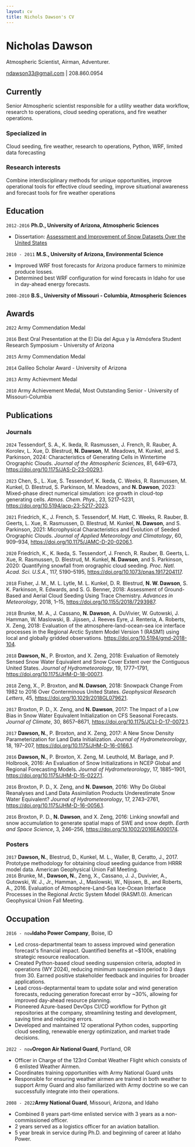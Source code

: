 ```yaml
---
layout: cv
title: Nichols Dawson's CV
---
```

# Nicholas Dawson
Atmospheric Scientist, Airman, Adventurer.

<div id="webaddress">
<a href="mailto:ndawson33@gmail.com">ndawson33@gmail.com</a> | 208.860.0954
</div>


## Currently

Senior Atmospheric scientist responsible for a utility weather data workflow, research to operations, cloud seeding operations, and fire weather operations.

### Specialized in

Cloud seeding, fire weather, research to operations, Python, WRF, limited data forecasting

### Research interests

Combine interdisciplinary methods for unique opportunities, improve operational tools for effective cloud seeding, improve situational awareness and forecast tools for fire weather operations

## Education

`2012-2016`
__Ph.D., University of Arizona, Atmospheric Sciences__
- Dissertation: <a href="https://repository.arizona.edu/bitstream/handle/10150/624535/azu_etd_15394_sip1_m.pdf?sequence=1 ">Assessment and Improvement of
Snow Datasets Over the United States</a> 

`2010 - 2011`
__M.S., University of Arizona, Environmental Science__
- Improved WRF frost forecasts for Arizona produce farmers to minimize produce losses.
- Determined best WRF configuration for wind forecasts in Idaho for use in day-ahead energy forecasts.

`2008-2010`
__B.S., University of Missouri - Columbia, Atmospheric Sciences__



## Awards
`2022`
Army Commendation Medal

`2016`
Best Oral Presentation at the El Día del Agua y la Atmósfera Student Research Symposium - University of Arizona

`2015`
Army Commendation Medal

`2014`
Galileo Scholar Award - University of Arizona

`2013`
Army Achievment Medal

`2010`
Army Achievement Medal, Most Outstanding Senior - University of Missouri-Columbia

## Publications
### Journals
`2024` Tessendorf, S. A., K. Ikeda, R. Rasmussen, J. French, R. Rauber, A. Korolev, L. Xue, D. Blestrud, **N. Dawson**, M. Meadows, M. Kunkel, and S. Parkinson, 2024: Characteristics of Generating Cells in Wintertime Orographic Clouds. *Journal of the Atmospheric Sciences*, 81, 649–673, https://doi.org/10.1175/JAS-D-23-0029.1.


`2023` Chen, S., L. Xue, S. Tessendorf, K. Ikeda, C. Weeks, R. Rasmussen, M. Kunkel, D. Blestrud, S. Parkinson, M. Meadows, and **N. Dawson**, 2023: Mixed-phase direct numerical simulation: ice growth in cloud-top generating cells. *Atmos. Chem. Phys.*, 23, 5217–5231, https://doi.org/10.5194/acp-23-5217-2023.


`2021` Friedrich, K., J. French, S. Tessendorf, M. Hatt, C. Weeks, R. Rauber, B. Geerts, L. Xue, R. Rasmussen, D. Blestrud, M. Kunkel, **N. Dawson**, and S. Parkinson, 2021: Microphysical Characteristics and Evolution of Seeded Orographic Clouds. *Journal of Applied Meteorology and Climatology*, 60, 909–934, https://doi.org/10.1175/JAMC-D-20-0206.1.


`2020` Friedrich, K., K. Ikeda, S. Tessendorf, J. French, R. Rauber, B. Geerts, L. Xue, R. Rasmussen, D. Blestrud, M. Kunkel, **N. Dawson**, and S. Parkinson, 2020: Quantifying snowfall from orographic cloud seeding. *Proc. Natl. Acad. Sci. U.S.A.*, 117, 5190–5195, https://doi.org/10.1073/pnas.1917204117.


`2018` Fisher, J. M., M. L. Lytle, M. L. Kunkel, D. R. Blestrud, **N. W. Dawson**, S. K. Parkinson, R. Edwards, and S. G. Benner, 2018: Assessment of Ground-Based and Aerial Cloud Seeding Using Trace Chemistry. *Advances in Meteorology*, 2018, 1–15, https://doi.org/10.1155/2018/7293987.


`2018` Brunke, M. A., J. Cassano, **N. Dawson**, A. DuVivier, W. Gutowski, J. Hamman, W. Maslowski, B. Jijssen, J. Reeves Eyre, J. Renteria, A. Roberts, X. Zeng, 2018: Evaluation of the atmosphere-land-ocean-sea ice interface processes in the Regional Arctic System Model Version 1 (RASM1) using local and globally gridded observations. https://doi.org/10.5194/gmd-2018-104.


`2018` **Dawson, N.**, P. Broxton, and X. Zeng, 2018: Evaluation of Remotely Sensed Snow Water Equivalent and Snow Cover Extent over the Contiguous United States. *Journal of Hydrometeorology*, 19, 1777–1791, https://doi.org/10.1175/JHM-D-18-0007.1.


`2018` Zeng, X., P. Broxton, and **N. Dawson**, 2018: Snowpack Change From 1982 to 2016 Over Conterminous United States. *Geophysical Research Letters*, 45, https://doi.org/10.1029/2018GL079621.


`2017` Broxton, P. D., X. Zeng, and **N. Dawson**, 2017: The Impact of a Low Bias in Snow Water Equivalent Initialization on CFS Seasonal Forecasts. *Journal of Climate*, 30, 8657–8671, https://doi.org/10.1175/JCLI-D-17-0072.1.


`2017` **Dawson, N.**, P. Broxton, and X. Zeng, 2017: A New Snow Density Parameterization for Land Data Initialization. *Journal of Hydrometeorology*, 18, 197–207, https://doi.org/10.1175/JHM-D-16-0166.1.


`2016` **Dawson, N.**, P. Broxton, X. Zeng, M. Leuthold, M. Barlage, and P. Holbrook, 2016: An Evaluation of Snow Initializations in NCEP Global and Regional Forecasting Models. *Journal of Hydrometeorology*, 17, 1885–1901, https://doi.org/10.1175/JHM-D-15-0227.1.


`2016` Broxton, P. D., X. Zeng, and **N. Dawson**, 2016: Why Do Global Reanalyses and Land Data Assimilation Products Underestimate Snow Water Equivalent? *Journal of Hydrometeorology*, 17, 2743–2761, https://doi.org/10.1175/JHM-D-16-0056.1.


`2016` Broxton, P. D., **N. Dawson**, and X. Zeng, 2016: Linking snowfall and snow accumulation to generate spatial maps of SWE and snow depth. *Earth and Space Science*, 3, 246–256, https://doi.org/10.1002/2016EA000174.


### Posters
`2017` **Dawson, N.**, Blestrud, D., Kunkel, M. L., Waller, B, Ceratto, J., 2017. Prototype methodology for obtaining cloud seeding guidance from HRRR model data. American Geophysical Union Fall Meeting.
<br/>
`2016` Brunke, M., **Dawson, N.**, Zeng, X., Cassano, J. J., Duvivier, A., Gutowski, W. J., Jr., Hamman, J., Maslowski, W., Nijssen, B., and Roberts, A., 2016. Evaluation of Atmosphere-Land-Sea Ice-Ocean Interface Processes in the Regional Arctic System Model (RASM1.0). American Geophysical Union Fall Meeting. 


## Occupation


`2016 - now`__Idaho Power Company__, Boise, ID

- Led cross-departmental team to assess improved wind generation forecast's financial impact. Quantified benefits at ~$100k, enabling strategic resource reallocation.
- Created Python-based cloud seeding suspension criteria, adopted in operations (WY 2024), reducing minimum suspension period to 3 days from 30. Earned positive stakeholder feedback and inquiries for broader applications.
- Lead cross-deptarmental team to update solar and wind generation forecasts, reducing generation forecast error by ~30%, allowing for improved day-ahead resource planning.
- Pioneered Azure-based DevOps CI/CD workflow for Python git repositories at the company, streamlining testing and development, saving time and reducing errors.
- Developed and maintained 12 operational Python codes, supporting cloud seeding, renewable energy optimization, and market trade decisions.

`2022 - now`__Oregon Air National Guard__, Portland, OR

- Officer in Charge of the 123rd Combat Weather Flight which consists of 6 enlisted Weather Airmen.
- Coordinates training opportunities with Army National Guard units
- Responsible for ensuring weather airmen are trained in both weather to support Army Guard and also familiarized with Army doctrine so we can successfully integrate into their operations.

`2008 - 2022`__Army National Guard__, Missouri, Arizona, and Idaho

- Combined 8 years part-time enlisted service with 3 years as a non-commissioned officer.
- 2 years served as a logistics officer for an aviation batallion.
- 5 year break in service during Ph.D. and beginning of career at Idaho Power.




<!-- ### Footer

Last updated: May 2013 -->


